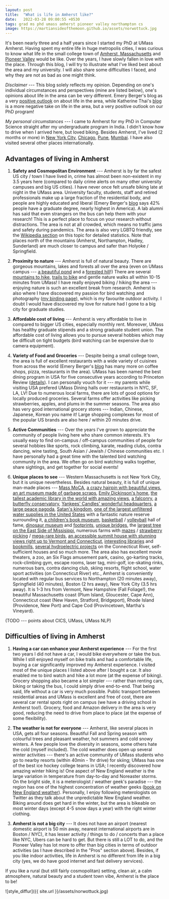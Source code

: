 ```yaml
---
layout: post
title:  "What is life in Amherst like?"
date:   2022-03-28 09:00:55 +0530
tags: grad ms phd umass amherst pioneer valley northampton cs
image: https://martiansideofthemoon.github.io/assets/norwottuck.jpg
---
```


It's been nearly three and a half years since I started my PhD at UMass Amherst. Having spent my entire life in huge metropolis cities, I was curious to know what life in the small college town of [Amherst, Massachusetts](https://en.wikipedia.org/wiki/Amherst,_Massachusetts) and [Pioneer Valley](https://en.wikipedia.org/wiki/Pioneer_Valley) would be like. Over the years, I have slowly fallen in love with the place. Through this blog, I will try to illustrate what I've liked best about the area and my university. I will also share some difficulties I faced, and why they are not as bad as one might think.

*Disclaimer* --- This blog solely reflects my opinion. Depending on one's individual circumstances and perspectives (mine are listed below), one's opinions about life in the area can be very different. Emery Berger's blog as a very [positive outlook](https://emeryberger.com/why-umass-rocks/) on about life in the area, while Katherine Thai's [blog](https://katherinethai.github.io/blog/i-hate-western-mass.html) is a more negative take on life in the area, but a very positive outlook on our PhD program!

*My personal circumstances* --- I came to Amherst for my PhD in Computer Science straight after my undergraduate program in India. I didn't know how to drive when I arrived here, but loved biking. Besides Amherst, I've lived (2 months or more) in [New York City](https://en.wikipedia.org/wiki/New_York_City), [Chicago](https://en.wikipedia.org/wiki/Chicago), [Pune](https://en.wikipedia.org/wiki/Pune), [Mumbai](https://en.wikipedia.org/wiki/Mumbai). I have also visited several other places internationally.

## Advantages of living in Amherst

1. **Safety and Cosmopolitan Environment** --- Amherst is by far the safest US city / town I have lived in, crime has almost been non-existent in my 3.5 years here (compared to daily crime alerts on many other university campuses and big US cities). I have never once felt unsafe biking late at night in the UMass area. University faculty, students, staff and retired professionals make up a large fraction of the residential body, and people are highly educated and liberal (Emery Berger's [blog](https://emeryberger.com/why-umass-rocks) says 42% people have a graduate degree, nearly highest in America). A lab alumni has said that even strangers on the bus can help them with your research! This is a perfect place to focus on your research without distractions. The area is not at all crowded, which means no traffic jams and safety during pandemics. The area is also very LGBTQ friendly, see the [Wikipedia section](https://en.wikipedia.org/wiki/Pioneer_Valley#Large_LGBT_population) on this topic for detailed statistics. Note that places north of the mountains (Amherst, Northampton, Hadley, Sunderland) are much closer to campus and safer than Holyoke / Springfield.

2. **Proximity to nature** --- Amherst is full of natural beauty. There are gorgeous mountains, lakes and forests all over the area (even on UMass campus --- [a beautiful pond](https://en.wikipedia.org/wiki/Campus_Pond_(Amherst,_Massachusetts)) and a [forested hill](https://www.trailforks.com/region/orchard-hill--umass-trails/)!) There are several [mountains to hike](https://www.alltrails.com/us/massachusetts/amherst), [trails to bike](https://fntrails.org/trail-information/trail-maps/) and gentle nature walks all within 10-15 minutes from UMass! I have really enjoyed biking / hiking the area --- enjoying nature is such an excellent break from research. Amherst is also where I have discovered my passion for bird watching and photography ([my birding page](https://martiansideofthemoon.github.io/birding)), which is my favourite outdoor activity. I doubt I would have discovered my love for nature had I gone to a big city for graduate studies.

3. **Affordable cost of living** --- Amherst is very affordable to live in compared to bigger US cities, especially monthly rent. Moreover, UMass has healthy graduate stipends and a strong graduate student union. The affordable cost of living allows you to pursue several hobbies which may be difficult on tight budgets (bird watching can be expensive due to camera equipment).

4. **Variety of Food and Groceries** --- Despite being a small college town, the area is full of excellent restaurants with a wide variety of cuisines from across the world (Emery Berger's [blog](https://emeryberger.com/why-umass-rocks/) has many more on coffee shops, pizza, restaurants in the area). UMass has been named the best dining program in USA for five consecutive years according to Princeton Review ([details](https://www.umass.edu/news/article/umass-amherst-named-inaugural-great-campus-food-list-princeton-review)). I can personally vouch for it --- my parents while visiting USA prefered UMass Dining halls over restaurants in NYC, SF, LA, LV! Due to numerous local farms, there are lots of good options for locally produced groceries. Several farms offer activities like picking strawberries, apples, and plums in the summer seasons. The area also has very good international grocery stores --- Indian, Chinese, Japanese, Korean you name it! Large shopping complexes for most of the popular US brands are also here / within 20 minutes drive.

5. **Active Communities** --- Over the years I've grown to appreciate the community of people living here who share common interests. It's usually easy to find on-campus / off-campus communities of people for several hobbies like sports, rock climbing, karate, reading clubs, contra dancing, wine tasting, South Asian / Jewish / Chinese communities etc. I have personally had a great time with the talented bird watching community in the area. We often go on bird watching walks together, share sightings, and get together for social events!

6. **Unique places to see** --- Western Massachusetts is not New York City, but it is unique nevertheless. Besides natural beauty, it is full of unique man-made places --- [Mass MoCA](https://massmoca.org), [a crazy hairpin with beautiful views](https://www.berkshirehighguide.com/the-berkshires/art-and-culture/overlook/hairpin-turn-route-2), [an art museum made of garbage scraps](https://threesisterssanctuary.com/), [Emily Dickinson's home](https://www.emilydickinsonmuseum.org/), [the tallest academic library in the world with amazing views](https://en.wikipedia.org/wiki/W._E._B._Du_Bois_Library), [a falconry](https://www.newenglandfalconry.com/), [a butterfly conservatory](https://magicwings.com/), [Yankees' Candles' wonderful headquarters](https://en.wikipedia.org/wiki/Yankee_Candle), [a large peace pagoda](https://newenglandpeacepagoda.org), [Satan's kingdom](https://en.wikipedia.org/wiki/Satans_Kingdom,_Massachusetts), [one of the largest unfiltered water supplies in the United States](https://www.mass.gov/locations/quabbin-reservoir) with a fantastic nature reserve surrounding it, [a children's book museum](https://www.carlemuseum.org/), [basketball](https://www.hoophall.com) / [volleyball](https://www.volleyhall.org) hall of fame, [dinosaur museum](https://www.amherst.edu/museums/naturalhistory) and [footprints](https://thetrustees.org/place/dinosaur-footprints/), [unique bridges](https://www.roadsideamerica.com/tip/73539), the [largest tree on the East Side of Missisippi](https://en.wikipedia.org/wiki/Buttonball_Tree), numerous farms with [mazes](https://mikesmaze.com) / [strawberry picking](https://www.yelp.com/search?find_desc=strawberry+picking&find_loc=Amherst%2C+MA) / [mega-rare birds](https://quabbinbirdingandbeyond.blogspot.com/2021/05/wilsons-phalaropes-in-east-meadows.html), [an accessible summit house with stunning views right up to Vermont and Connecticut](https://en.wikipedia.org/wiki/Mount_Holyoke), [interesting libraries](https://www.yiddishbookcenter.org/) and [bookmills](https://maq.ujw.mybluehost.me/), [several hydroelectric projects](https://en.wikipedia.org/wiki/Turners_Falls_Canal) on the Connecticut River, self-sufficient houses and so much more. The area also has excellent movie theaters, a zoo, an Six Flags amusement park, casino, go-karting tracks, rock-climbing gym, escape rooms, laser tag, mini-golf, ice-skating rinks, numerous bars, contra dancing club, skiing resorts, flight school, water sport activities (on Connecticut River) etc., Amherst is conveniently located with regular bus services to Northampton (20 minutes away), Springfield (40 minutes), Boston (2 hrs away), New York City (3.5 hrs away). It is 1-3 hrs from Vermont, New Hampshire (Fall Foliage!), the beautiful Massachusetts coast (Plum Island, Gloucester, Cape Ann), Connecticut coast (New Haven, Stratford, Bridgeport), Rhode Island (Providence, New Port) and Cape Cod (Provincetown, Martha's Vineyard).

(TODO --- points about CICS, UMass, UMass NLP)

## Difficulties of living in Amherst

1. **Having a car can enhance your Amherst experience** --- For the first two years I did not have a car, I would bike everywhere or take the bus. While I still enjoyed myself on bike trails and had a comfortable life, buying a car significantly improved my Amherst experience. I visited most of the unique places I listed above after I bought a car. It also enabled me to bird watch and hike a lot more (at the expense of biking). Grocery shopping also became a lot simpler --- rather than renting cars, biking or taking the bus, I could simply drive end-to-end. That being said, life without a car is very much possible. Public transport between residential areas and UMass is excellent and free of cost, there are several car rental spots right on campus (we have a driving school in Amherst too!). Grocery, food and Amazon delivery in the area is very good, reducing the need to drive from place to place (at the expense of some flexibility).

2. **The weather is not for everyone** --- Amherst, like several places in USA, gets all four seasons. Beautiful Fall and Spring season with colourful trees and pleasant weather, hot summers and cold snowy winters. A few people love the diversity in seasons, some others hate the cold (myself included). The cold weather does open up several winter activities --- there's an active community of UMass students who go to nearby resorts (within 40min - 1hr drive) for skiing; UMass has one of the best ice hockey college teams in USA; I recently discovered how amazing winter hiking is! One aspect of New England weather is the large variation in temperature from day-to-day and Noreaster storms. On the bright side, it is a meterologist / weather geek's paradise --- the region has one of the highest concentration of weather geeks ([book on New England weather](https://www.amazon.com/Mighty-Storms-New-England-Hurricanes/dp/1493043501)). Personally, I enjoy following meterologists on Twitter as they talk about the unpredictable New England weather. Biking around does get hard in the winter, but the area is bikeable on most winter days (except 4-5 snow days a year) with the right winter clothing.

3. **Amherst is not a big city** --- It does not have an airport (nearest domestic airport is 50 min away, nearest international airports are in Boston / NYC), it has lesser activity / things to do / concerts than a place like NYC, Ubers can be hard to get. But there is still a LOT to do, and the Pioneer Valley has lot more to offer than big cities in terms of outdoor activities (as I have described in the "Pros" section above). Besides, if you like indoor activities, life in Amherst is no different from life in a big city (yes, we do have good internet and fast delivery services).

If you like a rural (but still fairly cosmopolitan) setting, clean air, a calm atmosphere, natural beauty and a student town vibe, Amherst is the place to be!

![style_diffur]({{ site.url }}/assets/norwottuck.jpg)
